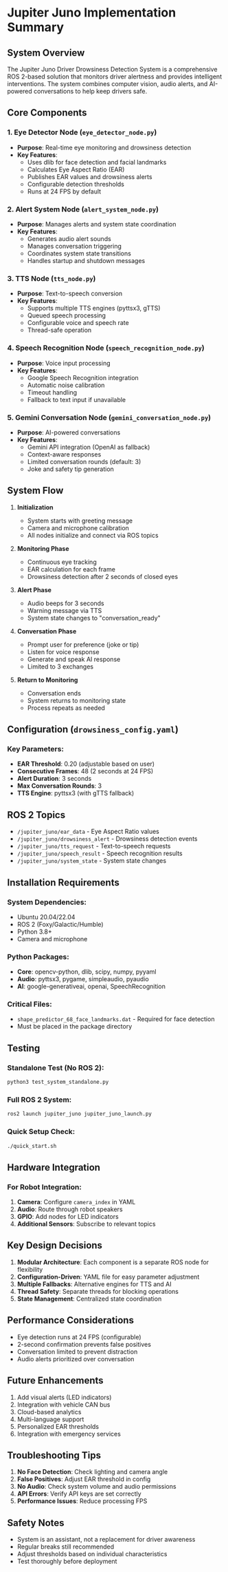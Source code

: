 # Jupiter Juno Implementation Summary

## System Overview

The Jupiter Juno Driver Drowsiness Detection System is a comprehensive ROS 2-based solution that monitors driver alertness and provides intelligent interventions. The system combines computer vision, audio alerts, and AI-powered conversations to help keep drivers safe.

## Core Components

### 1. Eye Detector Node (`eye_detector_node.py`)
- **Purpose**: Real-time eye monitoring and drowsiness detection
- **Key Features**:
  - Uses dlib for face detection and facial landmarks
  - Calculates Eye Aspect Ratio (EAR)
  - Publishes EAR values and drowsiness alerts
  - Configurable detection thresholds
  - Runs at 24 FPS by default

### 2. Alert System Node (`alert_system_node.py`)
- **Purpose**: Manages alerts and system state coordination
- **Key Features**:
  - Generates audio alert sounds
  - Manages conversation triggering
  - Coordinates system state transitions
  - Handles startup and shutdown messages

### 3. TTS Node (`tts_node.py`)
- **Purpose**: Text-to-speech conversion
- **Key Features**:
  - Supports multiple TTS engines (pyttsx3, gTTS)
  - Queued speech processing
  - Configurable voice and speech rate
  - Thread-safe operation

### 4. Speech Recognition Node (`speech_recognition_node.py`)
- **Purpose**: Voice input processing
- **Key Features**:
  - Google Speech Recognition integration
  - Automatic noise calibration
  - Timeout handling
  - Fallback to text input if unavailable

### 5. Gemini Conversation Node (`gemini_conversation_node.py`)
- **Purpose**: AI-powered conversations
- **Key Features**:
  - Gemini API integration (OpenAI as fallback)
  - Context-aware responses
  - Limited conversation rounds (default: 3)
  - Joke and safety tip generation

## System Flow

1. **Initialization**
   - System starts with greeting message
   - Camera and microphone calibration
   - All nodes initialize and connect via ROS topics

2. **Monitoring Phase**
   - Continuous eye tracking
   - EAR calculation for each frame
   - Drowsiness detection after 2 seconds of closed eyes

3. **Alert Phase**
   - Audio beeps for 3 seconds
   - Warning message via TTS
   - System state changes to "conversation_ready"

4. **Conversation Phase**
   - Prompt user for preference (joke or tip)
   - Listen for voice response
   - Generate and speak AI response
   - Limited to 3 exchanges

5. **Return to Monitoring**
   - Conversation ends
   - System returns to monitoring state
   - Process repeats as needed

## Configuration (`drowsiness_config.yaml`)

### Key Parameters:
- **EAR Threshold**: 0.20 (adjustable based on user)
- **Consecutive Frames**: 48 (2 seconds at 24 FPS)
- **Alert Duration**: 3 seconds
- **Max Conversation Rounds**: 3
- **TTS Engine**: pyttsx3 (with gTTS fallback)

## ROS 2 Topics

- `/jupiter_juno/ear_data` - Eye Aspect Ratio values
- `/jupiter_juno/drowsiness_alert` - Drowsiness detection events
- `/jupiter_juno/tts_request` - Text-to-speech requests
- `/jupiter_juno/speech_result` - Speech recognition results
- `/jupiter_juno/system_state` - System state changes

## Installation Requirements

### System Dependencies:
- Ubuntu 20.04/22.04
- ROS 2 (Foxy/Galactic/Humble)
- Python 3.8+
- Camera and microphone

### Python Packages:
- **Core**: opencv-python, dlib, scipy, numpy, pyyaml
- **Audio**: pyttsx3, pygame, simpleaudio, pyaudio
- **AI**: google-generativeai, openai, SpeechRecognition

### Critical Files:
- `shape_predictor_68_face_landmarks.dat` - Required for face detection
- Must be placed in the package directory

## Testing

### Standalone Test (No ROS 2):
```bash
python3 test_system_standalone.py
```

### Full ROS 2 System:
```bash
ros2 launch jupiter_juno jupiter_juno_launch.py
```

### Quick Setup Check:
```bash
./quick_start.sh
```

## Hardware Integration

### For Robot Integration:
1. **Camera**: Configure `camera_index` in YAML
2. **Audio**: Route through robot speakers
3. **GPIO**: Add nodes for LED indicators
4. **Additional Sensors**: Subscribe to relevant topics

## Key Design Decisions

1. **Modular Architecture**: Each component is a separate ROS node for flexibility
2. **Configuration-Driven**: YAML file for easy parameter adjustment
3. **Multiple Fallbacks**: Alternative engines for TTS and AI
4. **Thread Safety**: Separate threads for blocking operations
5. **State Management**: Centralized state coordination

## Performance Considerations

- Eye detection runs at 24 FPS (configurable)
- 2-second confirmation prevents false positives
- Conversation limited to prevent distraction
- Audio alerts prioritized over conversation

## Future Enhancements

1. Add visual alerts (LED indicators)
2. Integration with vehicle CAN bus
3. Cloud-based analytics
4. Multi-language support
5. Personalized EAR thresholds
6. Integration with emergency services

## Troubleshooting Tips

1. **No Face Detection**: Check lighting and camera angle
2. **False Positives**: Adjust EAR threshold in config
3. **No Audio**: Check system volume and audio permissions
4. **API Errors**: Verify API keys are set correctly
5. **Performance Issues**: Reduce processing FPS

## Safety Notes

- System is an assistant, not a replacement for driver awareness
- Regular breaks still recommended
- Adjust thresholds based on individual characteristics
- Test thoroughly before deployment 